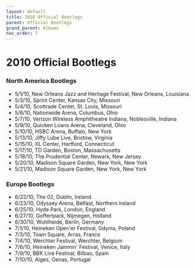 ```yaml
---
layout: default
title: 2010 Official Bootlegs
parent: Official Bootlegs
grand_parent: Albums
nav_order: 7
---
```


# 2010 Official Bootlegs

### North America Bootlegs

- 5/1/10, New Orleans Jazz and Heritage Festival, New Orleans, Louisiana
- 5/3/10, Sprint Center, Kansas City, Missouri
- 5/4/10, Scottrade Center, St. Louis, Missouri
- 5/6/10, Nationwide Arena, Columbus, Ohio
- 5/7/10, Verizon Wireless Amphitheatre Indiana, Noblesville, Indiana
- 5/9/10, Quicken Loans Arena, Cleveland, Ohio
- 5/10/10, HSBC Arena, Buffalo, New York
- 5/13/10, Jiffy Lube Live, Bristow, Virginia
- 5/15/10, XL Center, Hartford, Connecticut
- 5/17/10, TD Garden, Boston, Massachusetts
- 5/18/10, The Prudential Center, Newark, New Jersey
- 5/20/10, Madison Square Garden, New York, New York
- 5/21/10, Madison Square Garden, New York, New York

### Europe Bootlegs

- 6/22/10, The 02, Dublin, Ireland
- 6/23/10, Odyssey Arena, Belfast, Northern Ireland
- 6/25/10, Hyde Park, London, England
- 6/27/10, Goffertpark, Nijmegen, Holland
- 6/30/10, Wuhlheide, Berlin, Germany
- 7/1/10, Heineken Open'er Festival, Gdynia, Poland
- 7/3/10, Town Square, Arras, France
- 7/4/10, Werchter Festival, Werchter, Belgium
- 7/6/10, Heineken Jammin' Festival, Venice, Italy
- 7/9/10, BBK Live Festival, Bilbao, Spain
- 7/10/10, Alges, Oeiras, Portugal